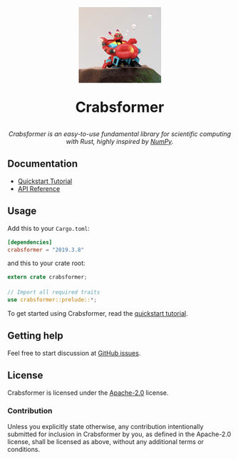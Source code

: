 <p align="center">
  <img alt="Crabsformer. Larva Island S01E06" src="crabsformer.png">
  <p align="center" style="font-size:32px;"><b>Crabsformer</b></p>
  <p align="center">
    <i>
    Crabsformer is an easy-to-use fundamental library for 
    scientific computing with Rust, highly inspired by 
    <a href="http://www.numpy.org/">NumPy</a>.
    </i>
  </p>
</p>

## Documentation
- [Quickstart Tutorial][quickstart tutorial]
- [API Reference]

[NumPy]: http://www.numpy.org/
[API Reference]: https://docs.rs/crabsformer

## Usage
Add this to your `Cargo.toml`:

```toml
[dependencies]
crabsformer = "2019.3.8"
```

and this to your crate root:

```rust
extern crate crabsformer;

// Import all required traits
use crabsformer::prelude::*;
```

To get started using Crabsformer, read the [quickstart tutorial].

[quickstart tutorial]:  https://docs.rs/crabsformer#quickstart-tutorial

## Getting help
Feel free to start discussion at [GitHub issues].

[Github issues]: https://github.com/pyk/crabsformer/issues/new/choose

## License
Crabsformer is licensed under the [Apache-2.0](./LICENSE) license.

### Contribution
Unless you explicitly state otherwise, any contribution intentionally
submitted for inclusion in Crabsformer by you, as defined in the Apache-2.0
license, shall be licensed as above, without
any additional terms or conditions.
